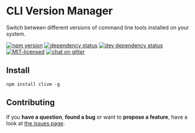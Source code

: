 # CLI Version Manager
Switch between different versions of command line tools installed on your system.

[![npm version](https://img.shields.io/npm/v/clivm.svg)](https://www.npmjs.com/package/clivm)
[![dependency status](https://img.shields.io/david/pepebecker/clivm.svg)](https://david-dm.org/pepebecker/clivm)
[![dev dependency status](https://img.shields.io/david/dev/pepebecker/clivm.svg)](https://david-dm.org/pepebecker/clivm#info=devDependencies)
[![MIT-licensed](https://img.shields.io/github/license/pepebecker/clivm.svg)](https://opensource.org/licenses/MIT)
[![chat on gitter](https://badges.gitter.im/pepebecker.svg)](https://gitter.im/pepebecker)

## Install

```shell
npm install clivm -g
```

## Contributing

If you **have a question**, **found a bug** or want to **propose a feature**, have a look at [the issues page](https://github.com/pepebecker/clivm/issues).